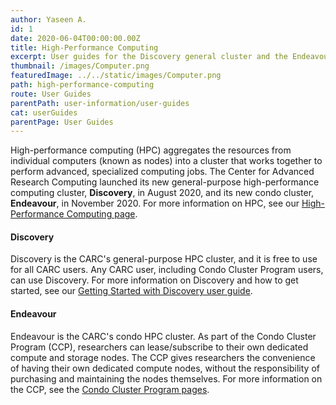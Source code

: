 ```yaml
---
author: Yaseen A.
id: 1
date: 2020-06-04T00:00:00.00Z
title: High-Performance Computing
excerpt: User guides for the Discovery general cluster and the Endeavour condo cluster.
thumbnail: /images/Computer.png
featuredImage: ../../static/images/Computer.png
path: high-performance-computing
route: User Guides
parentPath: user-information/user-guides
cat: userGuides
parentPage: User Guides
---
```


High-performance computing (HPC) aggregates the resources from individual computers (known as nodes) into a cluster that works together to perform advanced, specialized computing jobs. The Center for Advanced Research Computing launched its new general-purpose high-performance computing cluster, **Discovery**, in August 2020, and its new condo cluster, **Endeavour**, in November 2020. For more information on HPC, see our [High-Performance Computing page](/services/hpc). 

#### Discovery

Discovery is the CARC's general-purpose HPC cluster, and it is free to use for all CARC users. Any CARC user, including Condo Cluster Program users, can use Discovery. For more information on Discovery and how to get started, see our [Getting Started with Discovery user guide](/user-information/user-guides/high-performance-computing/discovery/getting-started-discovery).

#### Endeavour

Endeavour is the CARC's condo HPC cluster. As part of the Condo Cluster Program (CCP), researchers can lease/subscribe to their own dedicated compute and storage nodes. The CCP gives researchers the convenience of having their own dedicated compute nodes, without the responsibility of purchasing and maintaining the nodes themselves. For more information on the CCP, see the [Condo Cluster Program pages](/user-information/ccp).

